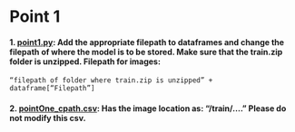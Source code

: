 # Point 1

#### 1. [point1.py](./point1.py): Add the appropriate filepath to dataframes and change the filepath of where the model is to be stored. Make sure that the train.zip folder is unzipped. Filepath for images:

    “filepath of folder where train.zip is unzipped” + dataframe[“Filepath”]

#### 2. [pointOne_cpath.csv](./pointOne_cpath.csv): Has the image location as: “/train/….” **Please do not modify this csv.**
